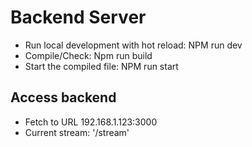 # Backend Server
 - Run local development with hot reload: NPM run dev
 - Compile/Check: Npm run build
 - Start the compiled file: NPM run start

## Access backend
 - Fetch to URL 192.168.1.123:3000
 - Current stream: '/stream'